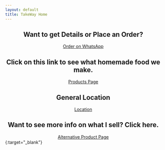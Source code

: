 ```yaml
---
layout: default
title: TakeWay Home
---
```


## <center>Want to get Details or Place an Order?</center>
[<center>Order on WhatsApp</center>](https://wa.me/27656772625?text=Hello%20%F0%9F%98%81%0AIs%20the%20%28item%20names%20e.g.%2C%20jaffels%2C%20burger%2C%20etc.%29%20available%3F%20If%20so%2C%20can%20I%20order%20%28amount%29%20of%20%28product%20name%29%20and%20%28amount%29%20of%20%28product%20name%29%3F)

## <center>Click on this link to see what homemade food we make.</center>
[<center>Products Page</center>](https://electroboy10.github.io/TakeWay.github.io/products)

## <center>General Location</center>
[<center>Location</center>](https://maps.app.goo.gl/vDgT3D6rJisTjN4Z9)

## <center>Want to see more info on what I sell? Click here.</center>
[<center>Alternative Product Page</center>](https://share.samsungcloud.com/sharedalbum/6JN1UIcZI4){:target="_blank"}
